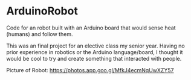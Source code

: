 # ArduinoRobot

Code for an robot built with an Arduino board that would sense heat (humans) and follow them.

This was an final project for an elective class my senior year. Having no prior experience in robotics or the Arduino
language/board,
I thought it would be cool to try and create something that interacted with people.

Picture of Robot:
https://photos.app.goo.gl/MfkJ4ecmNqUwXZY57
